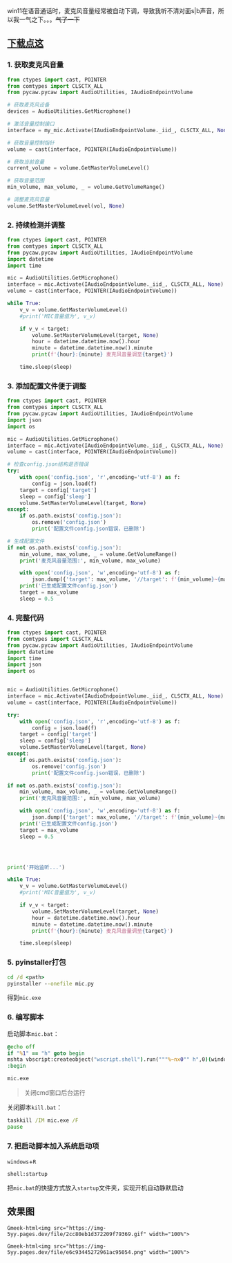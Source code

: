 win11在语音通话时，麦克风音量经常被自动下调，导致我听不清对面s|b声音，所以我一气之下。。。~~气了一下~~

## [下载点这](https://wwf.lanzouo.com/i5gtV23u9onc)


### 1. 获取麦克风音量

```python
from ctypes import cast, POINTER
from comtypes import CLSCTX_ALL
from pycaw.pycaw import AudioUtilities, IAudioEndpointVolume

# 获取麦克风设备
devices = AudioUtilities.GetMicrophone()

# 激活音量控制接口
interface = my_mic.Activate(IAudioEndpointVolume._iid_, CLSCTX_ALL, None)

# 获取音量控制指针
volume = cast(interface, POINTER(IAudioEndpointVolume))

# 获取当前音量
current_volume = volume.GetMasterVolumeLevel()

# 获取音量范围
min_volume, max_volume, _ = volume.GetVolumeRange()

# 调整麦克风音量
volume.SetMasterVolumeLevel(vol, None)
```

### 2. 持续检测并调整

```python
from ctypes import cast, POINTER
from comtypes import CLSCTX_ALL
from pycaw.pycaw import AudioUtilities, IAudioEndpointVolume
import datetime
import time

mic = AudioUtilities.GetMicrophone()
interface = mic.Activate(IAudioEndpointVolume._iid_, CLSCTX_ALL, None)
volume = cast(interface, POINTER(IAudioEndpointVolume))

while True:
    v_v = volume.GetMasterVolumeLevel()
    #print('MIC音量值为', v_v)

    if v_v < target:
        volume.SetMasterVolumeLevel(target, None)
        hour = datetime.datetime.now().hour
        minute = datetime.datetime.now().minute
        print(f'{hour}:{minute} 麦克风音量调至{target}')

    time.sleep(sleep)
```

### 3. 添加配置文件便于调整

```python
from ctypes import cast, POINTER
from comtypes import CLSCTX_ALL
from pycaw.pycaw import AudioUtilities, IAudioEndpointVolume
import json
import os

mic = AudioUtilities.GetMicrophone()
interface = mic.Activate(IAudioEndpointVolume._iid_, CLSCTX_ALL, None)
volume = cast(interface, POINTER(IAudioEndpointVolume))

# 检查config.json结构是否错误
try:
    with open('config.json', 'r',encoding='utf-8') as f:
        config = json.load(f)
    target = config['target']
    sleep = config['sleep']
    volume.SetMasterVolumeLevel(target, None)
except:
    if os.path.exists('config.json'):
        os.remove('config.json')
        print('配置文件config.json错误，已删除')

# 生成配置文件
if not os.path.exists('config.json'):
    min_volume, max_volume, _ = volume.GetVolumeRange()
    print('麦克风音量范围:', min_volume, max_volume)

    with open('config.json', 'w',encoding='utf-8') as f:
        json.dump({'target': max_volume, '//target': f'{min_volume}~{max_volume}', 'sleep': 0.5}, f, indent=4)
    print('已生成配置文件config.json')
    target = max_volume
    sleep = 0.5
```

### 4. 完整代码

```python
from ctypes import cast, POINTER
from comtypes import CLSCTX_ALL
from pycaw.pycaw import AudioUtilities, IAudioEndpointVolume
import datetime
import time
import json
import os


mic = AudioUtilities.GetMicrophone()
interface = mic.Activate(IAudioEndpointVolume._iid_, CLSCTX_ALL, None)
volume = cast(interface, POINTER(IAudioEndpointVolume))

try:
    with open('config.json', 'r',encoding='utf-8') as f:
        config = json.load(f)
    target = config['target']
    sleep = config['sleep']
    volume.SetMasterVolumeLevel(target, None)
except:
    if os.path.exists('config.json'):
        os.remove('config.json')
        print('配置文件config.json错误，已删除')

if not os.path.exists('config.json'):
    min_volume, max_volume, _ = volume.GetVolumeRange()
    print('麦克风音量范围:', min_volume, max_volume)

    with open('config.json', 'w',encoding='utf-8') as f:
        json.dump({'target': max_volume, '//target': f'{min_volume}~{max_volume}', 'sleep': 0.5}, f, indent=4)
    print('已生成配置文件config.json')
    target = max_volume
    sleep = 0.5




print('开始监听...')

while True:
    v_v = volume.GetMasterVolumeLevel()
    #print('MIC音量值为', v_v)

    if v_v < target:
        volume.SetMasterVolumeLevel(target, None)
        hour = datetime.datetime.now().hour
        minute = datetime.datetime.now().minute
        print(f'{hour}:{minute} 麦克风音量调至{target}')

    time.sleep(sleep)
```

### 5. pyinstaller打包

```cmd
cd /d <path>
pyinstaller --onefile mic.py
```

得到`mic.exe`

### 6. 编写脚本

启动脚本`mic.bat`：

```cmd
@echo off
if "%1" == "h" goto begin
mshta vbscript:createobject("wscript.shell").run("""%~nx0"" h",0)(window.close)&&exit
:begin

mic.exe
```

> 关闭cmd窗口后台运行

关闭脚本`kill.bat`：

```cmd
taskkill /IM mic.exe /F
pause
```

### 7. 把启动脚本加入系统启动项

`windows`+`R`
```
shell:startup
```
把`mic.bat`的快捷方式放入`startup`文件夹，实现开机自动静默启动

## 效果图

`Gmeek-html<img src="https://img-5yy.pages.dev/file/2cc80eb1d372209f79369.gif" width="100%">`

`Gmeek-html<img src="https://img-5yy.pages.dev/file/e6c93445272961ac95054.png" width="100%">`

<!-- ##{"script":"<script src='https://blog.meekdai.com/assets/GmeekTOC.js'></script>"}## -->


